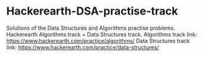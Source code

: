 # Hackerearth-DSA-practise-track
Solutions of the Data Structures and Algorithms practise problems. Hackerearth Algorithms track + Data Structures track.
Algorithms track link: https://www.hackerearth.com/practice/algorithms/
Data Structures track link: https://www.hackerearth.com/practice/data-structures/
